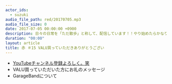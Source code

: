 ```yaml
---
actor_ids:
  - suzuki
audio_file_path: red/20170705.mp3
audio_file_size: 0
date: 2017-07-05 00:00:00 +0900
description: 日々の日常を「ただ散歩」と称して、配信しています！！やり始めたらかなり楽しくなってきたので、皆さん見てもらえたら嬉しいです。
duration: "00:00"
layout: article
title: 赤 ＃15 VALU買っていただきありがとうござい
---
```

* [YouTubeチャンネル登録よろしく。笑](https://www.youtube.com/channel/UCqTozqKO5AWD8OccCnW3Rvw)
* VALU買っていただいた方にお礼のメッセージ
* GarageBandについて
